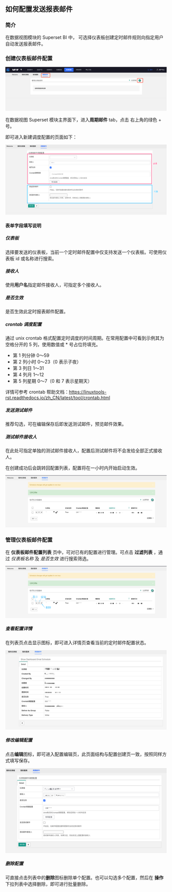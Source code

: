 ## 如何配置发送报表邮件

### 简介

在数据视图模块的 Superset BI 中， 可选择仪表板创建定时邮件规则向指定用户自动发送报表邮件。

### 创建仪表板邮件配置

![superset_mail_list.png](superset.assets/superset_mail_list.png)


在数据视图 Superset 模块主界面下，进入**周期邮件** tab，点击 右上角的绿色 + 号。

即可进入新建调度配置的页面如下：

![superset_mail_create.png](superset.assets/superset_mail_create.png)

#### 表单字段填写说明

##### 仪表板

选择要发送的仪表板，当前一个定时邮件配置中仅支持发送一个仪表板。可使用仪表板 id 或名称进行搜索。

##### 接收人

使用**用户名**指定邮件接收人，可指定多个接收人。

##### 是否生效

是否生效此定时报表邮件配置。

##### crontab 调度配置

通过 unix crontab 格式配置定时调度的时间周期。在常用配置中可看到示例其为空格分开的 5 列，使用数值或 * 号占位符填充。

- 第 1 列分钟 0～59
- 第 2 列小时 0～23（0 表示子夜）
- 第 3 列日 1～31
- 第 4 列月 1～12
- 第 5 列星期 0～7（0 和 7 表示星期天）

详情可参考 crontab 帮助文档：https://linuxtools-rst.readthedocs.io/zh_CN/latest/tool/crontab.html

##### 发送测试邮件

推荐勾选，可在编辑保存后即发送测试邮件，预览邮件效果。

##### 测试邮件接收人

在此处可指定单独的测试邮件接收人，配置后测试邮件将不会发给全部正式接收人。

在创建成功后会跳转回配置列表，配置将在一小时内开始启动生效。

![superset_mail_create_success.png](superset.assets/superset_mail_create_success.png)

###  管理仪表板邮件配置

在 **仪表板邮件配置列表** 页中，可对已有的配置进行管理。可点击 **过滤列表** ，通过 *仪表板名称* 及 *是否生效* 进行搜索筛选。

![superset_mail_list_manage.png](superset.assets/superset_mail_list_manage.png)

##### 查看配置详情

在列表页点击显示图标，即可进入详情页查看当前的定时邮件配置状态。

![superset_mail_view.png](superset.assets/superset_mail_view.png)

##### 修改编辑配置

点击**编辑**图标，即可进入配置编辑页，此页面结构与配置创建页一致，按照同样方式填写保存。

![superset_mail_edit.png](superset.assets/superset_mail_edit.png)

##### 删除配置

可直接点击列表中的**删除**图标删除单个配置。也可以勾选多个配置，然后在 **操作** 下拉列表中选择删除，即可进行批量删除。
